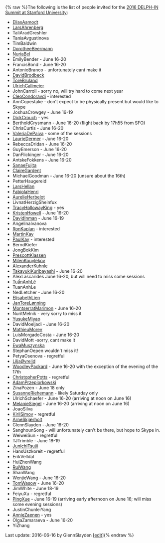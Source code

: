 {% raw %}The following is the list of people invited for the [2016 DELPH-IN
Summit at Stanford University](https://delph-in.github.io/docs/summits/StanfordTop):

- [EliasAamodt](/EliasAamodt)
- [LarsAhrenberg](/LarsAhrenberg)
- TaliAradGreshler
- TaniaAvgustinova
- TimBaldwin
- [DorotheeBeermann](/DorotheeBeermann)
- [NuriaBel](/NuriaBel)
- EmilyBender - June 16-20
- FrancisBond - June 16-20
- AntonioBranco - unfortunately cant make it
- [DavidBrodbeck](/DavidBrodbeck)
- [ToreBruland](/ToreBruland)
- [UlrichCallmeier](/UlrichCallmeier)
- JohnCarroll - sorry no, will try hard to come next
year
- [CleoCondoravdi](/CleoCondoravdi) - interested
- AnnCopestake - don't expect to be physically present
but would like to Skype
- JoshuaCrowgey - June 16-19
- [DickCrouch](/DickCrouch) - yes
- BertholdCrysmann - June 16-20 (flight back by
17h55 from SFO)
- ChrisCurtis - June 16-20
- [ValeriaDePaiva](/ValeriaDePaiva) - some of the sessions
- [LaurieDermer](/LaurieDermer) - June 16-20
- RebeccaDridan - June 16-20
- GuyEmerson - June 16-20
- DanFlickinger - June 16-20
- AntskeFokkens - June 16-20
- [SanaeFujita](/SanaeFujita)
- [ClaireGardent](/ClaireGardent)
- MichaelGoodman - June 16-20 (unsure about the
16th)
- PetterHaugereid
- [LarsHellan](/LarsHellan)
- [FabiolaHenri](/FabiolaHenri)
- [AurelieHerbelot](/AurelieHerbelot)
- LivnatHerzigSheinfux
- [TracyHollowayKing](/TracyHollowayKing) - yes
- [KristenHowell](/KristenHowell) - June 16-20
- [DavidInman](/DavidInman) - June 16-19
- AngelinaIvanova
- [RonKaplan](/RonKaplan) - interested
- [MartinKay](/MartinKay)
- [PaulKay](/PaulKay) - interested
- BerndKiefer
- JongBokKim
- [PrescottKlassen](/PrescottKlassen)
- [MilenKouylekov](/MilenKouylekov)
- [AlexanderKuhnle](/AlexanderKuhnle)
- [TakayukiKuribayashi](/TakayukiKuribayashi) - June 16-20
- AlexLascarides June 16-20, but will need to miss
some sessions
- [TuấnAnhLê](/Tu%E1%BA%A5nAnhL%C3%AA)
- TuanAnhLe
- NedLetcher - June 16-20
- [ElisabethLien](/ElisabethLien)
- [JanToreLønning](/JanToreL%C3%B8nning)
- [MontserratMarimon](/MontserratMarimon) - June 16-20
- NuritMelnik - very sorry to miss it
- [YusukeMiyao](/YusukeMiyao)
- DavidMoeljadi - June 16-20
- [MathieuMorey](/MathieuMorey)
- LuisMorgadoCosta - June 16-20
- DavidMott -sorry, cant make it
- [EwaMuszynska](/EwaMuszynska)
- StephanOepen wouldn't miss it!
- PetyaOsenova - regretful
- [LiljaØvrelid](/Lilja%C3%98vrelid)
- [WoodleyPackard](/WoodleyPackard) - June 16-20 with the exception of
the evening of the 17th
- [ChristopherPotts](/ChristopherPotts) - regretful
- [AdamPrzepiorkowski](/AdamPrzepiorkowski)
- ZinaPozen - June 18 only
- [SusanneRiehemann](/SusanneRiehemann) - likely Saturday only
- UlrichSchaefer - June 16-20 (arriving at noon on
June 16)
- [MelanieSiegel](/MelanieSiegel) - June 16-20 (arriving at noon on
June 16)
- JoaoSilva
- [KirilSimov](/KirilSimov) - regretful
- [ArneSkjærholt](/ArneSkj%C3%A6rholt)
- GlennSlayden - June 16-20
- SanghounSong - will unfortunately can't be there,
but hope to Skype in.
- WeiweiSun - regretful
- TJTrimble - June 18-19
- [JunichiTsujii](/JunichiTsujii)
- HansUszkoreit - regretful
- ErikVelldal
- HuiZhenWang
- [RuiWang](/RuiWang)
- ShanWang
- WenjieWang - June 16-20
- [TomWasow](/TomWasow) - June 16-20
- JimWhite - June 18-19
- FeiyuXu - regretful
- [PingXue](/PingXue) - June 16-19 (arriving early afternoon on June
16; will miss some evening sessions)
- JustinChunleiYang
- [AnnieZaenen](/AnnieZaenen) - yes
- OlgaZamaraeva - June 16-20
- YiZhang

Last update: 2016-06-16 by GlennSlayden [[edit](https://github.com/delph-in/docs/wiki/StanfordParticipants/_edit)]{% endraw %}